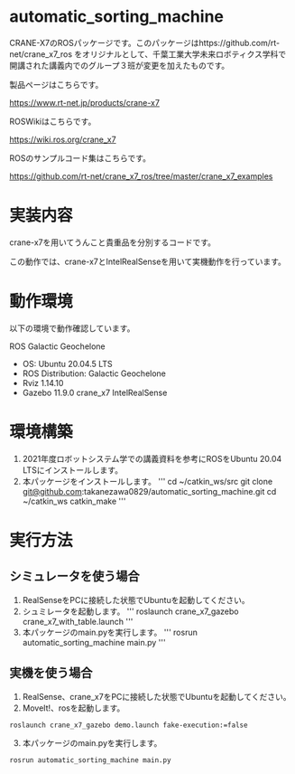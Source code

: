 # automatic_sorting_machine


CRANE-X7のROSパッケージです。このパッケージはhttps://github.com/rt-net/crane_x7_ros をオリジナルとして、千葉工業大学未来ロボティクス学科で開講された講義内でのグループ３班が変更を加えたものです。

製品ページはこちらです。


https://www.rt-net.jp/products/crane-x7


ROSWikiはこちらです。


https://wiki.ros.org/crane_x7


ROSのサンプルコード集はこちらです。


https://github.com/rt-net/crane_x7_ros/tree/master/crane_x7_examples


# 実装内容


crane-x7を用いてうんこと貴重品を分別するコードです。


この動作では、crane-x7とIntelRealSenseを用いて実機動作を行っています。


# 動作環境
以下の環境で動作確認しています。

ROS Galactic Geochelone
* OS: Ubuntu 20.04.5 LTS
* ROS Distribution: Galactic Geochelone
* Rviz 1.14.10
* Gazebo 11.9.0
crane_x7
IntelRealSense

# 環境構築
1. 2021年度ロボットシステム学での講義資料を参考にROSをUbuntu 20.04 LTSにインストールします。
2. 本パッケージをインストールします。
'''
cd ~/catkin_ws/src
git clone git@github.com:takanezawa0829/automatic_sorting_machine.git
cd ~/catkin_ws
catkin_make
'''

# 実行方法
## シミュレータを使う場合
1. RealSenseをPCに接続した状態でUbuntuを起動してください。
2. シュミレータを起動します。
'''
roslaunch crane_x7_gazebo crane_x7_with_table.launch
'''
3. 本パッケージのmain.pyを実行します。
'''
rosrun automatic_sorting_machine main.py
'''

## 実機を使う場合
1. RealSense、crane_x7をPCに接続した状態でUbuntuを起動してください。
2. MoveIt!、rosを起動します。
```
roslaunch crane_x7_gazebo demo.launch fake-execution:=false
```
3. 本パッケージのmain.pyを実行します。
```
rosrun automatic_sorting_machine main.py
```